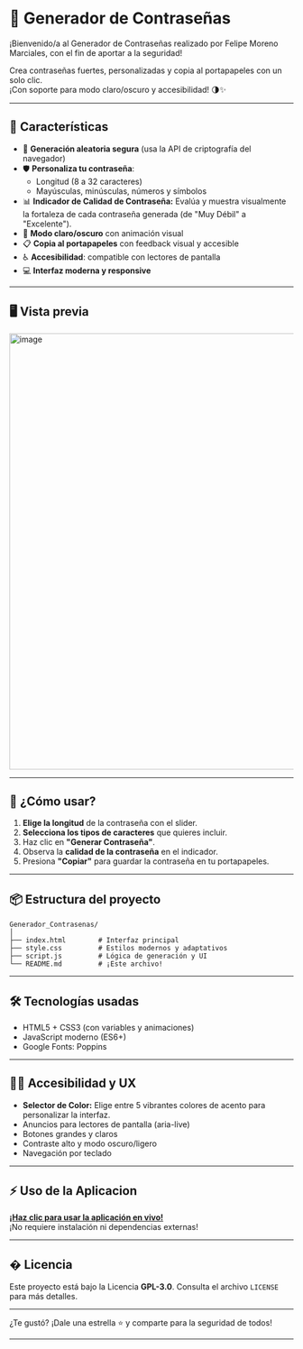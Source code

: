 # 🔐 Generador de Contraseñas 

¡Bienvenido/a al Generador de Contraseñas realizado por Felipe Moreno Marciales, con el fin de aportar a la seguridad!  

Crea contraseñas fuertes, personalizadas y copia al portapapeles con un solo clic.  
¡Con soporte para modo claro/oscuro y accesibilidad! 🌗✨

---

## 🚀 Características

- 🎲 **Generación aleatoria segura** (usa la API de criptografía del navegador)
- 🛡️ **Personaliza tu contraseña**:  
  - Longitud (8 a 32 caracteres)
  - Mayúsculas, minúsculas, números y símbolos
- 📊 **Indicador de Calidad de Contraseña:** Evalúa y muestra visualmente la fortaleza de cada contraseña generada (de "Muy Débil" a "Excelente").
- 🌙 **Modo claro/oscuro** con animación visual
- 📋 **Copia al portapapeles** con feedback visual y accesible
- ♿ **Accesibilidad**: compatible con lectores de pantalla
- 💻 **Interfaz moderna y responsive**

---

## 🖥️ Vista previa

<img width="586" height="774" alt="image" src="https://github.com/user-attachments/assets/07efae73-83a9-4a4a-86c8-6d75edef45f5" />

---

## 🧩 ¿Cómo usar?

1. **Elige la longitud** de la contraseña con el slider.
2. **Selecciona los tipos de caracteres** que quieres incluir.
3. Haz clic en **"Generar Contraseña"**.
4. Observa la **calidad de la contraseña** en el indicador.
5. Presiona **"Copiar"** para guardar la contraseña en tu portapapeles.

---

## 📦 Estructura del proyecto

```
Generador_Contrasenas/
│
├── index.html        # Interfaz principal
├── style.css         # Estilos modernos y adaptativos
├── script.js         # Lógica de generación y UI
└── README.md         # ¡Este archivo!
```

---

## 🛠️ Tecnologías usadas

- HTML5 + CSS3 (con variables y animaciones)
- JavaScript moderno (ES6+)
- Google Fonts: Poppins

---

## 👨‍💻 Accesibilidad y UX

- **Selector de Color:** Elige entre 5 vibrantes colores de acento para personalizar la interfaz.
- Anuncios para lectores de pantalla (aria-live)
- Botones grandes y claros
- Contraste alto y modo oscuro/ligero
- Navegación por teclado

---

## ⚡ Uso de la Aplicacion 

[**¡Haz clic para usar la aplicación en vivo!**](https://felipe-moreno-marciales.github.io/Generador_Contrasenas/)  
¡No requiere instalación ni dependencias externas!

---

## � Licencia

Este proyecto está bajo la Licencia **GPL-3.0**. Consulta el archivo `LICENSE` para más detalles.

---

¿Te gustó? ¡Dale una estrella ⭐ y comparte para la seguridad de todos!

---
